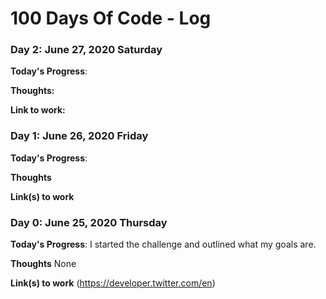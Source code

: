 # 100 Days Of Code - Log

### Day 2: June 27, 2020 Saturday

**Today's Progress**:

**Thoughts:** 

**Link to work:** 

### Day 1: June 26, 2020 Friday
**Today's Progress**:

**Thoughts**

**Link(s) to work** 

### Day 0: June 25, 2020 Thursday

**Today's Progress**: I started the challenge and outlined what my goals are. 

**Thoughts** None

**Link(s) to work**
(https://developer.twitter.com/en)
